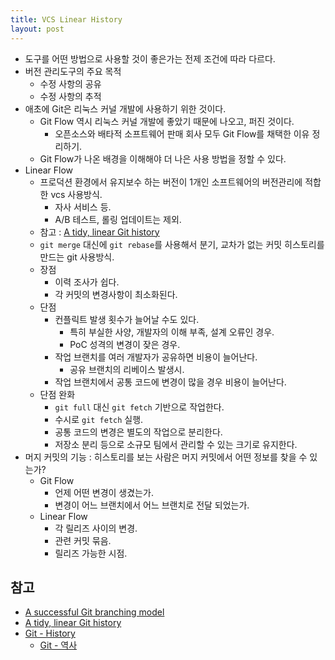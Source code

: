 ```yaml
---
title: VCS Linear History
layout: post
---
```


- 도구를 어떤 방법으로 사용할 것이 좋은가는 전제 조건에 따라 다르다.
- 버전 관리도구의 주요 목적
  - 수정 사항의 공유
  - 수정 사항의 추적
- 애초에 Git은 리눅스 커널 개발에 사용하기 위한 것이다.
  - Git Flow 역시 리눅스 커널 개발에 좋았기 때문에 나오고, 퍼진 것이다.
    - 오픈소스와 배타적 소프트웨어 판매 회사 모두 Git Flow를 채택한 이유 정리하기.
  - Git Flow가 나온 배경을 이해해야 더 나은 사용 방법을 정할 수 있다.
- Linear Flow
  - 프로덕션 환경에서 유지보수 하는 버전이 1개인 소프트웨어의 버전관리에 적합한 vcs 사용방식.
    - 자사 서비스 등.
    - A/B 테스트, 롤링 업데이트는 제외.
  - 참고 : [A tidy, linear Git history](https://www.bitsnbites.eu/a-tidy-linear-git-history/)
  - `git merge` 대신에 `git rebase`를 사용해서 분기, 교차가 없는 커밋 히스토리를 만드는 git 사용방식.
  - 장점
    - 이력 조사가 쉽다.
    - 각 커밋의 변경사항이 최소화된다.
  - 단점
    - 컨플릭트 발생 횟수가 늘어날 수도 있다.
      - 특히 부실한 사양, 개발자의 이해 부족, 설계 오류인 경우.
      - PoC 성격의 변경이 잦은 경우.
    - 작업 브랜치를 여러 개발자가 공유하면 비용이 늘어난다.
      - 공유 브랜치의 리베이스 발생시.
    - 작업 브랜치에서 공통 코드에 변경이 많을 경우 비용이 늘어난다.
  - 단점 완화
    - `git full` 대신 `git fetch` 기반으로 작업한다.
    - 수시로 `git fetch` 실행.
    - 공통 코드의 변경은 별도의 작업으로 분리한다.
    - 저장소 분리 등으로 소규모 팀에서 관리할 수 있는 크기로 유지한다.
- 머지 커밋의 기능 : 히스토리를 보는 사람은 머지 커밋에서 어떤 정보를 찾을 수 있는가?
  - Git Flow
    - 언제 어떤 변경이 생겼는가.
    - 변경이 어느 브랜치에서 어느 브랜치로 전달 되었는가.
  - Linear Flow
    - 각 릴리즈 사이의 변경.
    - 관련 커밋 묶음.
    - 릴리즈 가능한 시점.

## 참고

- [A successful Git branching model](https://nvie.com/posts/a-successful-git-branching-model/)
- [A tidy, linear Git history](https://www.bitsnbites.eu/a-tidy-linear-git-history/)
- [Git - History](https://en.wikipedia.org/wiki/Git#History)
  - [Git - 역사](https://ko.wikipedia.org/wiki/%EA%B9%83_(%EC%86%8C%ED%94%84%ED%8A%B8%EC%9B%A8%EC%96%B4)#%EC%97%AD%EC%82%AC)